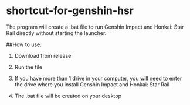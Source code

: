# shortcut-for-genshin-hsr

The program will create a .bat file to run Genshin Impact and Honkai: Star Rail directly without starting the launcher.

##How to use:

1. Download from release

2. Run the file

3. If you have more than 1 drive in your computer, you will need to enter the drive where you install Genshin Impact and Honkai: Star Rail

4. The .bat file will be created on your desktop

